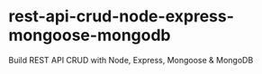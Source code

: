 # rest-api-crud-node-express-mongoose-mongodb
Build REST API CRUD with Node, Express, Mongoose &amp; MongoDB
